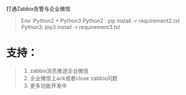 打通Zabbix告警与企业微信

>Env :Python2 + Python3
>Python2 : pip install -r requirement2.txt
>Python3: pip3 install -r requirement3.txt

# 支持：
>1. zabbix消息推送企业微信
>2. 企业微信上ack或者close zabbix问题
>3. 更多功能开发中
